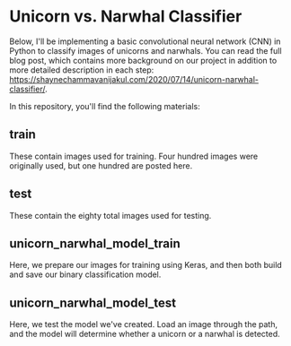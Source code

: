 # Unicorn vs. Narwhal Classifier
Below, I'll be implementing a basic convolutional neural network (CNN) in Python to classify images of unicorns and narwhals. You can read the full blog post, which contains more background on our project in addition to more detailed description in each step: https://shaynechammavanijakul.com/2020/07/14/unicorn-narwhal-classifier/.

In this repository, you'll find the following materials: 

## train
These contain images used for training. Four hundred images were originally used, but one hundred are posted here. 

## test
These contain the eighty total images used for testing. 

## unicorn_narwhal_model_train
Here, we prepare our images for training using Keras, and then both build and save our binary classification model. 

## unicorn_narwhal_model_test
Here, we test the model we've created. Load an image through the path, and the model will determine whether a unicorn or a narwhal is detected. 
